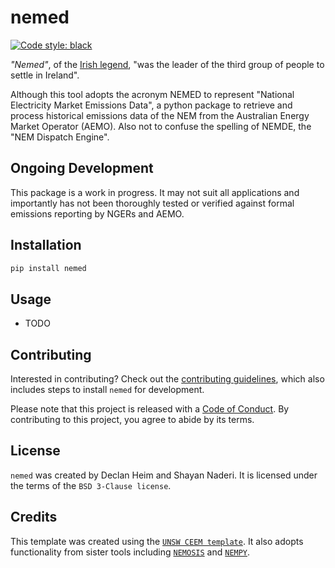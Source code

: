# nemed

[![Code style: black](https://img.shields.io/badge/code%20style-black-000000.svg)](https://github.com/psf/black)

*"Nemed"*, of the [Irish legend](https://en.wikipedia.org/wiki/Nemed), "was the leader of the third group of people to settle in Ireland".

Although this tool adopts the acronym NEMED to represent "National Electricity Market Emissions Data", a python package to retrieve and process historical emissions data of the NEM from the Australian Energy Market Operator (AEMO). Also not to confuse the spelling of NEMDE, the "NEM Dispatch Engine".


## Ongoing Development
This package is a work in progress. It may not suit all applications and importantly has not been thoroughly tested or verified against formal emissions reporting by NGERs and AEMO.

## Installation
```bash
pip install nemed
```

## Usage
- TODO

## Contributing
Interested in contributing? Check out the [contributing guidelines](CONTRIBUTING.md), which also includes steps to install `nemed` for development.

Please note that this project is released with a [Code of Conduct](CONDUCT.md). By contributing to this project, you agree to abide by its terms.

## License
`nemed` was created by Declan Heim and Shayan Naderi. It is licensed under the terms of the `BSD 3-Clause license`.

## Credits
This template was created using the [`UNSW CEEM template`](https://github.com/UNSW-CEEM/ceem-python-template). It also adopts functionality from sister tools including [`NEMOSIS`](https://github.com/UNSW-CEEM/NEMOSIS) and [`NEMPY`](https://github.com/UNSW-CEEM/nempy).
